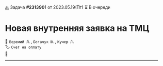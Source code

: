 ﻿[🔙](/README.md) Задача **#2313901** от 2023.05.19(Пт) ⌛ В очереди
# Новая внутренняя заявка на ТМЦ
👤 `Веремий Л.`, `Богачук Ю.`, `Кучер Л.`  
🏷️ `Счет на оплату`  
💬  

---


